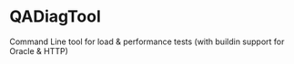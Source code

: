 # QADiagTool
Command Line tool for load &amp; performance tests (with buildin support for Oracle &amp; HTTP)
